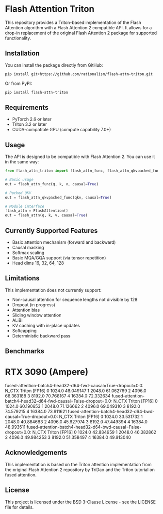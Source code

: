 # Flash Attention Triton

This repository provides a Triton-based implementation of the Flash Attention algorithm with a Flash Attention 2 compatible API. It allows for a drop-in replacement of the original Flash Attention 2 package for supported functionality.

## Installation

You can install the package directly from GitHub:

```bash
pip install git+https://github.com/rationalism/flash-attn-triton.git
```

Or from PyPI:

```bash
pip install flash-attn-triton
```

## Requirements

- PyTorch 2.6 or later
- Triton 3.2 or later
- CUDA-compatible GPU (compute capability 7.0+)

## Usage

The API is designed to be compatible with Flash Attention 2. You can use it in the same way:

```python
from flash_attn_triton import flash_attn_func, flash_attn_qkvpacked_func, FlashAttention

# Basic usage
out = flash_attn_func(q, k, v, causal=True)

# Packed QKV
out = flash_attn_qkvpacked_func(qkv, causal=True)

# Module interface
flash_attn = FlashAttention()
out = flash_attn(q, k, v, causal=True)
```

## Currently Supported Features

- Basic attention mechanism (forward and backward)
- Causal masking
- Softmax scaling
- Basic MQA/GQA support (via tensor repetition)
- Head dims 16, 32, 64, 128

## Limitations

This implementation does not currently support:

- Non-causal attention for sequence lengths not divisible by 128
- Dropout (in progress)
- Attention bias
- Sliding window attention
- ALiBi
- KV caching with in-place updates
- Softcapping
- Deterministic backward pass

## Benchmarks

# RTX 3090 (Ampere)

fused-attention-batch4-head32-d64-fwd-causal=True-dropout=0.0:
     N_CTX  Triton [FP16]
0   1024.0      48.049147
1   2048.0      61.062769
2   4096.0      68.363188
3   8192.0      70.768167
4  16384.0      72.332634
fused-attention-batch4-head32-d64-fwd-causal=False-dropout=0.0:
     N_CTX  Triton [FP16]
0   1024.0      60.190653
1   2048.0      71.126662
2   4096.0      69.049310
3   8192.0      74.579215
4  16384.0      73.911621
fused-attention-batch4-head32-d64-bwd-causal=True-dropout=0.0:
     N_CTX  Triton [FP16]
0   1024.0      33.531732
1   2048.0      40.884683
2   4096.0      45.627974
3   8192.0      47.449394
4  16384.0      48.993511
fused-attention-batch4-head32-d64-bwd-causal=False-dropout=0.0:
     N_CTX  Triton [FP16]
0   1024.0      42.834959
1   2048.0      46.382862
2   4096.0      49.984253
3   8192.0      51.358497
4  16384.0      49.913040

## Acknowledgements

This implementation is based on the Triton attention implementation from the original Flash Attention 2 repository by TriDao and the Triton tutorial on fused attention.

## License

This project is licensed under the BSD 3-Clause License - see the LICENSE file for details.
